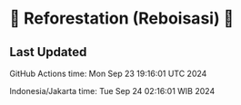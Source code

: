 
# 🌳 Reforestation (Reboisasi) 🌲

## Last Updated

GitHub Actions time: Mon Sep 23 19:16:01 UTC 2024

Indonesia/Jakarta time: Tue Sep 24 02:16:01 WIB 2024
